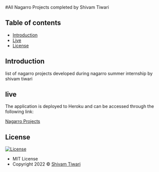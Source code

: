 #All Nagarro Projects completed by Shivam Tiwari

## Table of contents

- [Introduction](#introduction)
- [Live](#live)
- [License](#license)

## Introduction

list of nagarro projects developed during nagarro summer internship by shivam tiwari

## live

The application is deployed to Heroku and can be accessed through the following link:

[Nagarro Projects](https://shivamtiwari.live/Nagarro-project/)

## License

[![License](https://img.shields.io/:License-MIT-blue.svg?style=flat-square)](http://badges.mit-license.org)

- MIT License
- Copyright 2022 © [Shivam Tiwari](https://shivamtiwari.live)
